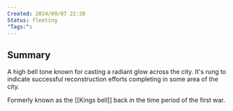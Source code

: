 ```yaml
---
Created: 2024/09/07 22:20
Status: fleeting
"Tags:":
---
```

## Summary
A high bell tone known for casting a radiant glow across the city. It's rung to indicate successful reconstruction efforts completing in some area of the city.

Formerly known as the [[Kings bell]] back in the time period of the first war.